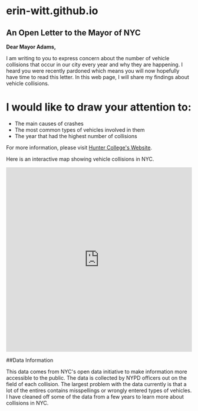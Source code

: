 # erin-witt.github.io

## An Open Letter to the Mayor of NYC

**Dear Mayor Adams,**

I am writing to you to express concern about the number of vehicle collisions that occur in our city every year and why they are happening. I heard you were recently pardoned which means you will now hopefully have time to read this letter. In this web page, I will share my findings about vehicle collisions.

# I would like to draw your attention to:

- The main causes of crashes  
- The most common types of vehicles involved in them  
- The year that had the highest number of collisions  

For more information, please visit [Hunter College's Website](https://hunter.cuny.edu/).

Here is an interactive map showing vehicle collisions in NYC.

<iframe width="100%" height="500px" src="https://experience.arcgis.com/experience/74734fa1d4294526bc3385bcf60d28e6" frameborder="0" allowfullscreen></iframe>

##Data Information 

This data comes from NYC's open data initiative to make information more accessible to the public. The data is collected by NYPD officers out on the field of each collision. The largest problem with the data currently is that a lot of the entires contains misspellings or wrongly entered types of vehicles. I have cleaned off some of the data from a few years to learn more about collisions in NYC.
